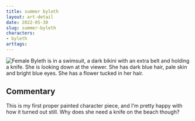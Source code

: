 ```yaml
---
title: summer byleth
layout: art-detail
date: 2022-05-30
slug: summer-byleth
characters:
- byleth
arttags:
---
```

![
Female Byleth is in a swimsuit, a dark bikini with an extra belt and holding a knife. She is looking down at the viewer. She has dark blue hair, pale skin and bright blue eyes. She has a flower tucked in her hair.
](/art/summer-byleth.webp)
## Commentary

This is my first proper painted character piece, and I'm pretty happy with how it turned out still. Why does she need a knife on the beach though?

